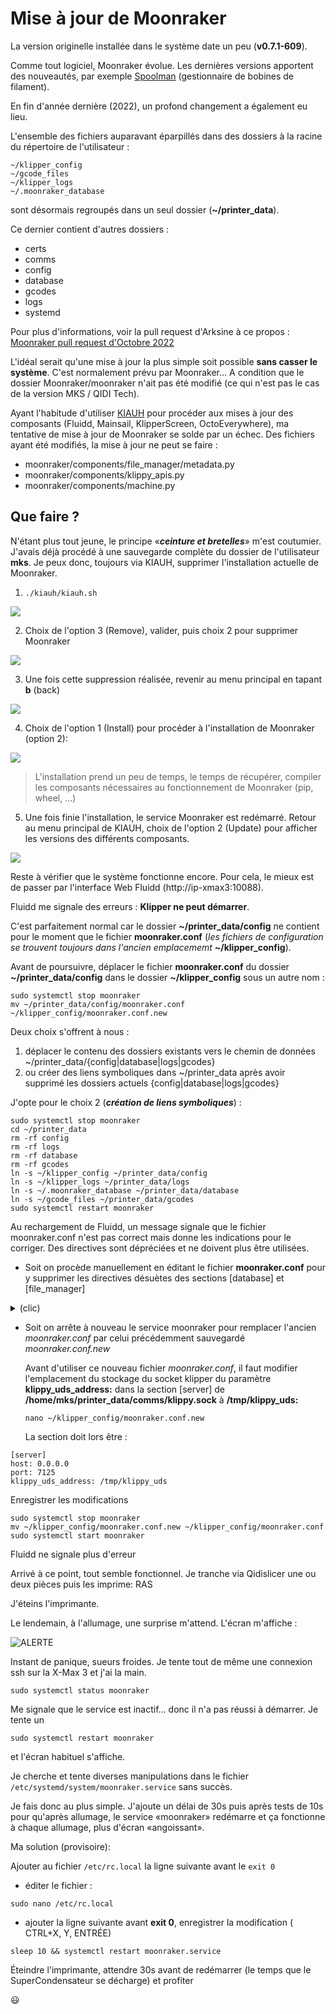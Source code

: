 # Mise à jour de Moonraker

La version originelle installée dans le système date un peu (**v0.7.1-609**). 

Comme tout logiciel, Moonraker évolue. Les dernières versions apportent des nouveautés, par exemple [Spoolman](https://github.com/Donkie/Spoolman) (gestionnaire de bobines de filament). 

En fin d'année dernière (2022), un profond changement a également eu lieu.

L'ensemble des fichiers auparavant éparpillés dans des dossiers à la racine du répertoire de l'utilisateur :
```
~/klipper_config
~/gcode_files
~/klipper_logs
~/.moonraker_database
```

sont désormais regroupés dans un seul dossier (**~/printer_data**).

Ce dernier contient d'autres dossiers :
- certs
- comms
- config
- database
- gcodes
- logs
- systemd

Pour plus d'informations, voir la pull request d'Arksine à ce propos : [Moonraker pull request d'Octobre 2022 ](https://github.com/Arksine/moonraker/pull/491)

L'idéal serait qu'une mise à jour la plus simple soit possible **sans casser le système**. C'est normalement prévu par Moonraker… A condition que le dossier Moonraker/moonraker n'ait pas été modifié (ce qui n'est pas le cas de la version MKS / QIDI Tech).

Ayant l'habitude d'utiliser [KIAUH](https://github.com/dw-0/kiauh) pour procéder aux mises à jour des composants (Fluidd, Mainsail, KlipperScreen, OctoEverywhere), ma tentative de mise à jour de Moonraker se solde par un échec. Des fichiers ayant été modifiés, la mise à jour ne peut se faire :
- moonraker/components/file_manager/metadata.py
- moonraker/components/klippy_apis.py
- moonraker/components/machine.py

## Que faire ?

N'étant plus tout jeune, le principe «***ceinture et bretelles***» m'est coutumier. J'avais déjà procédé à une sauvegarde complète du dossier de l'utilisateur **mks**. Je peux donc, toujours via KIAUH, supprimer l'installation actuelle de Moonraker.

1. `./kiauh/kiauh.sh`
   
![](../Images/kiauh-remove.jpg)

2. Choix de l'option 3 (Remove), valider, puis choix 2 pour supprimer Moonraker
   
![](../Images/kiauh-suppr-mrkr.jpg)

3. Une fois cette suppression réalisée, revenir au menu principal en tapant **b** (back)

![](../Images/kiauh-accueil.jpg)

4. Choix de l'option 1 (Install) pour procéder à l'installation de Moonraker (option 2):

![](../Images/kiauh-inst-mrkr.jpg)

> L'installation prend un peu de temps, le temps de récupérer, compiler les composants nécessaires au fonctionnement de Moonraker (pip, wheel, …)

5. Une fois finie l'installation, le service Moonraker est redémarré. Retour au menu principal de KIAUH, choix de l'option 2 (Update) pour afficher les versions des différents composants.

![](../Images/kiauh-moonraker-maj-0.8.0-240.jpg)

Reste à vérifier que le système fonctionne encore. Pour cela, le mieux est de passer par l'interface Web Fluidd (http://ip-xmax3:10088).

Fluidd me signale des erreurs : **Klipper ne peut démarrer**.

C'est parfaitement normal car le dossier **~/printer_data/config** ne contient pour le moment que le fichier **moonraker.conf** (*les fichiers de configuration se trouvent toujours dans l'ancien emplacememt* **~/klipper_config**).

Avant de poursuivre, déplacer le fichier **moonraker.conf** du dossier **~/printer_data/config** dans le dossier **~/klipper_config** sous un autre nom :
```
sudo systemctl stop moonraker
mv ~/printer_data/config/moonraker.conf ~/klipper_config/moonraker.conf.new
```

Deux choix s'offrent à nous :
1. déplacer le contenu des dossiers existants vers le chemin de données ~/printer_data/{config|database|logs|gcodes}
2. ou créer des liens symboliques dans ~/printer_data après avoir supprimé les dossiers actuels {config|database|logs|gcodes}

J'opte pour le choix 2 (***création de liens symboliques***) :

```
sudo systemctl stop moonraker
cd ~/printer_data
rm -rf config
rm -rf logs
rm -rf database
rm -rf gcodes
ln -s ~/klipper_config ~/printer_data/config
ln -s ~/klipper_logs ~/printer_data/logs
ln -s ~/.moonraker_database ~/printer_data/database
ln -s ~/gcode_files ~/printer_data/gcodes
sudo systemctl restart moonraker
```

Au rechargement de Fluidd, un message signale que le fichier moonraker.conf n'est pas correct mais donne les indications pour le corriger. Des directives sont dépréciées et ne doivent plus être utilisées.

- Soit on procède manuellement en éditant le fichier **moonraker.conf** pour y supprimer les directives désuètes des sections [database] et [file_manager]

<details><summary>(clic)</summary><p>

   Passer de 
```
[database]
database_path: /home/mks/.moonraker_database

[file_manager]
config_path: /home/mks/klipper_config
log_path: /home/mks/klipper_logs
enable_object_processing: True
```
à
```
[database]

[file_manager]
enable_object_processing: True
```
  
</details>

- Soit on arrête à nouveau le service moonraker pour remplacer l'ancien *moonraker.conf* par celui précédemment sauvegardé *moonraker.conf.new*

  Avant d'utiliser ce nouveau fichier *moonraker.conf*, il faut modifier l'emplacement du stockage du socket klipper du paramètre **klippy_uds_address:** dans la section [server] de **/home/mks/printer_data/comms/klippy.sock** à **/tmp/klippy_uds:**
  
  `nano ~/klipper_config/moonraker.conf.new`

  La section doit lors être :
  
```
[server]
host: 0.0.0.0
port: 7125
klippy_uds_address: /tmp/klippy_uds
```
 
  Enregistrer les modifications
  
```
sudo systemctl stop moonraker
mv ~/klipper_config/moonraker.conf.new ~/klipper_config/moonraker.conf
sudo systemctl start moonraker
```

Fluidd ne signale plus d'erreur

Arrivé à ce point, tout semble fonctionnel. Je tranche via Qidislicer une ou deux pièces puis les imprime: RAS

J'éteins l'imprimante.

Le lendemain, à l'allumage, une surprise m'attend. L'écran m'affiche :

![ALERTE](../Images/system-start-nok.jpg)

Instant de panique, sueurs froides. Je tente tout de même une connexion ssh sur la X-Max 3 et j'ai la main.
```
sudo systemctl status moonraker
```
Me signale que le service est inactif… donc il n'a pas réussi à démarrer. Je tente un
```
sudo systemctl restart moonraker
```
et l'écran habituel s'affiche.

Je cherche et tente diverses manipulations dans le fichier `/etc/systemd/system/moonraker.service` sans succès.

Je fais donc au plus simple. J'ajoute un délai de 30s puis après tests de 10s pour qu'après allumage, le service «moonraker» redémarre et ça fonctionne à chaque allumage, plus d'écran «angoissant».

Ma solution (provisoire): 

Ajouter au fichier `/etc/rc.local` la ligne suivante avant le `exit 0`
- éditer le fichier :
```
sudo nano /etc/rc.local
```
- ajouter la ligne suivante avant **exit 0**, enregistrer la modification ( CTRL+X, Y, ENTRÉE)

```
sleep 10 && systemctl restart moonraker.service

```

Éteindre l'imprimante, attendre 30s avant de redémarrer (le temps que le SuperCondensateur se décharge) et profiter

:smiley:


